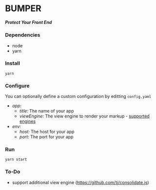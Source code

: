 # BUMPER
##### Protect Your Front End

### Dependencies
* node
* yarn

### Install
`yarn`

### Configure
You can optionally define a custom configuration by editting `config.yaml`
* *app:*
  * _title:_ The name of your app
  * _viewEngine:_ The view engine to render your markup - [supported engines](https://github.com/tj/consolidate.js#supported-template-engines)
* *env:*
  * _host:_ The host for your app
  * _port:_ The port for your app

### Run
`yarn start`

### To-Do
* support additional view engine (https://github.com/tj/consolidate.js)
